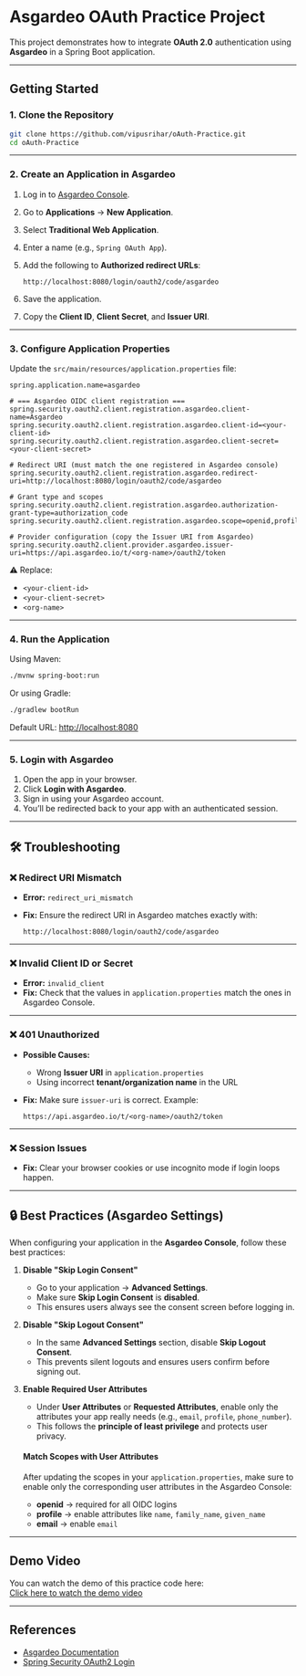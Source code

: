 
# Asgardeo OAuth Practice Project

This project demonstrates how to integrate **OAuth 2.0** authentication using **Asgardeo** in a Spring Boot application.  

---

## Getting Started

### 1. Clone the Repository
```bash
git clone https://github.com/vipusrihar/oAuth-Practice.git
cd oAuth-Practice
````

---

### 2. Create an Application in Asgardeo

1. Log in to [Asgardeo Console](https://console.asgardeo.io/).
2. Go to **Applications** → **New Application**.
3. Select **Traditional Web Application**.
4. Enter a name (e.g., `Spring OAuth App`).
5. Add the following to **Authorized redirect URLs**:

   ```
   http://localhost:8080/login/oauth2/code/asgardeo
   ```
6. Save the application.
7. Copy the **Client ID**, **Client Secret**, and **Issuer URI**.

---

### 3. Configure Application Properties

Update the `src/main/resources/application.properties` file:

```properties
spring.application.name=asgardeo

# === Asgardeo OIDC client registration ===
spring.security.oauth2.client.registration.asgardeo.client-name=Asgardeo
spring.security.oauth2.client.registration.asgardeo.client-id=<your-client-id>
spring.security.oauth2.client.registration.asgardeo.client-secret=<your-client-secret>

# Redirect URI (must match the one registered in Asgardeo console)
spring.security.oauth2.client.registration.asgardeo.redirect-uri=http://localhost:8080/login/oauth2/code/asgardeo

# Grant type and scopes
spring.security.oauth2.client.registration.asgardeo.authorization-grant-type=authorization_code
spring.security.oauth2.client.registration.asgardeo.scope=openid,profile,email

# Provider configuration (copy the Issuer URI from Asgardeo)
spring.security.oauth2.client.provider.asgardeo.issuer-uri=https://api.asgardeo.io/t/<org-name>/oauth2/token
```

⚠️ Replace:

* `<your-client-id>`
* `<your-client-secret>`
* `<org-name>`

---

### 4. Run the Application

Using Maven:

```bash
./mvnw spring-boot:run
```

Or using Gradle:

```bash
./gradlew bootRun
```

Default URL: [http://localhost:8080](http://localhost:8080)

---

### 5. Login with Asgardeo

1. Open the app in your browser.
2. Click **Login with Asgardeo**.
3. Sign in using your Asgardeo account.
4. You’ll be redirected back to your app with an authenticated session.

---

## 🛠 Troubleshooting

### ❌ Redirect URI Mismatch

* **Error:** `redirect_uri_mismatch`
* **Fix:** Ensure the redirect URI in Asgardeo matches exactly with:

  ```
  http://localhost:8080/login/oauth2/code/asgardeo
  ```

---

### ❌ Invalid Client ID or Secret

* **Error:** `invalid_client`
* **Fix:** Check that the values in `application.properties` match the ones in Asgardeo Console.

---

### ❌ 401 Unauthorized

* **Possible Causes:**

  * Wrong **Issuer URI** in `application.properties`
  * Using incorrect **tenant/organization name** in the URL

* **Fix:**
  Make sure `issuer-uri` is correct. Example:

  ```
  https://api.asgardeo.io/t/<org-name>/oauth2/token
  ```

---

### ❌ Session Issues

* **Fix:** Clear your browser cookies or use incognito mode if login loops happen.

---

## 🔒 Best Practices (Asgardeo Settings)

When configuring your application in the **Asgardeo Console**, follow these best practices:

1. **Disable "Skip Login Consent"**  
   - Go to your application → **Advanced Settings**.  
   - Make sure **Skip Login Consent** is **disabled**.  
   - This ensures users always see the consent screen before logging in.  

2. **Disable "Skip Logout Consent"**  
   - In the same **Advanced Settings** section, disable **Skip Logout Consent**.  
   - This prevents silent logouts and ensures users confirm before signing out.  

3. **Enable Required User Attributes**  
   - Under **User Attributes** or **Requested Attributes**, enable only the attributes your app really needs (e.g., `email`, `profile`, `phone_number`).  
   - This follows the **principle of least privilege** and protects user privacy.  

   #### Match Scopes with User Attributes
   After updating the scopes in your `application.properties`, make sure to enable only the corresponding user attributes in the Asgardeo Console:

   - **openid** → required for all OIDC logins  
   - **profile** → enable attributes like `name`, `family_name`, `given_name`
   - **email** → enable `email`

---

## Demo Video

You can watch the demo of this practice code here:  
[Click here to watch the demo video](https://drive.google.com/file/d/1Nh5Z59ZPuLmF0iW9QeBlOASwJANLyJGm/view?usp=drive_link)

---
##  References

* [Asgardeo Documentation](https://wso2.com/asgardeo/docs/)
* [Spring Security OAuth2 Login](https://docs.spring.io/spring-security/reference/servlet/oauth2/login/core.html)

